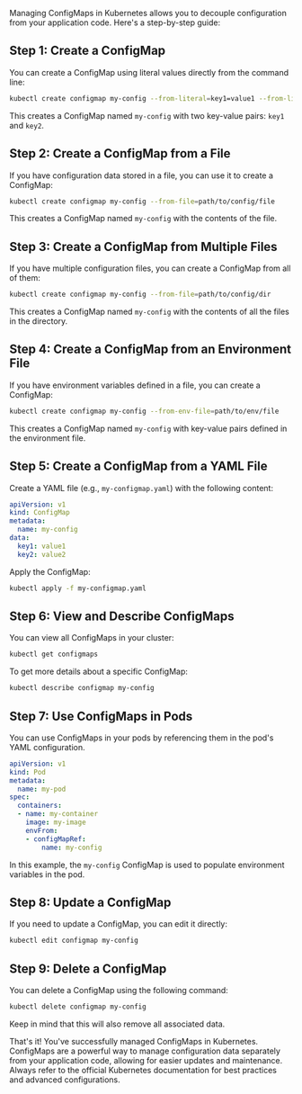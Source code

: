Managing ConfigMaps in Kubernetes allows you to decouple configuration from your application code. Here's a step-by-step guide:

## Step 1: Create a ConfigMap

You can create a ConfigMap using literal values directly from the command line:

```bash
kubectl create configmap my-config --from-literal=key1=value1 --from-literal=key2=value2
```

This creates a ConfigMap named `my-config` with two key-value pairs: `key1` and `key2`.

## Step 2: Create a ConfigMap from a File

If you have configuration data stored in a file, you can use it to create a ConfigMap:

```bash
kubectl create configmap my-config --from-file=path/to/config/file
```

This creates a ConfigMap named `my-config` with the contents of the file.

## Step 3: Create a ConfigMap from Multiple Files

If you have multiple configuration files, you can create a ConfigMap from all of them:

```bash
kubectl create configmap my-config --from-file=path/to/config/dir
```

This creates a ConfigMap named `my-config` with the contents of all the files in the directory.

## Step 4: Create a ConfigMap from an Environment File

If you have environment variables defined in a file, you can create a ConfigMap:

```bash
kubectl create configmap my-config --from-env-file=path/to/env/file
```

This creates a ConfigMap named `my-config` with key-value pairs defined in the environment file.

## Step 5: Create a ConfigMap from a YAML File

Create a YAML file (e.g., `my-configmap.yaml`) with the following content:

```yaml
apiVersion: v1
kind: ConfigMap
metadata:
  name: my-config
data:
  key1: value1
  key2: value2
```

Apply the ConfigMap:

```bash
kubectl apply -f my-configmap.yaml
```

## Step 6: View and Describe ConfigMaps

You can view all ConfigMaps in your cluster:

```bash
kubectl get configmaps
```

To get more details about a specific ConfigMap:

```bash
kubectl describe configmap my-config
```

## Step 7: Use ConfigMaps in Pods

You can use ConfigMaps in your pods by referencing them in the pod's YAML configuration.

```yaml
apiVersion: v1
kind: Pod
metadata:
  name: my-pod
spec:
  containers:
  - name: my-container
    image: my-image
    envFrom:
    - configMapRef:
        name: my-config
```

In this example, the `my-config` ConfigMap is used to populate environment variables in the pod.

## Step 8: Update a ConfigMap

If you need to update a ConfigMap, you can edit it directly:

```bash
kubectl edit configmap my-config
```

## Step 9: Delete a ConfigMap

You can delete a ConfigMap using the following command:

```bash
kubectl delete configmap my-config
```

Keep in mind that this will also remove all associated data.

That's it! You've successfully managed ConfigMaps in Kubernetes. ConfigMaps are a powerful way to manage configuration data separately from your application code, allowing for easier updates and maintenance. Always refer to the official Kubernetes documentation for best practices and advanced configurations.
